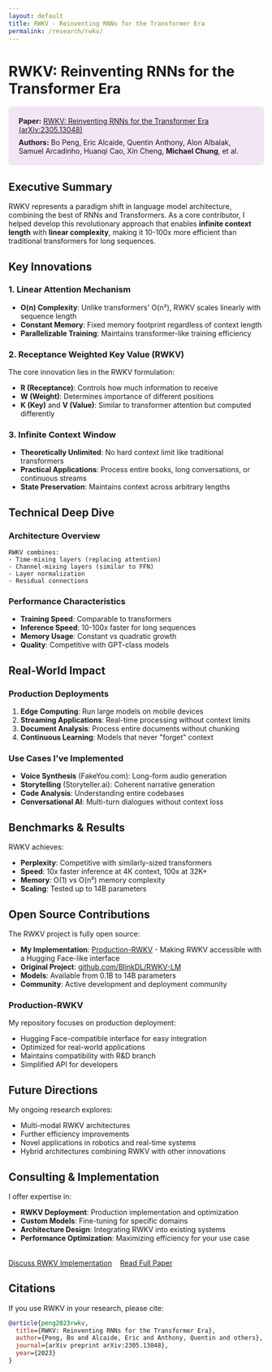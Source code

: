 ```yaml
---
layout: default
title: RWKV - Reinventing RNNs for the Transformer Era
permalink: /research/rwkv/
---
```


# RWKV: Reinventing RNNs for the Transformer Era

<div style="background-color: #f3e5f5; padding: 20px; border-radius: 8px; margin-bottom: 24px;">
  <p style="margin: 0;"><strong>Paper:</strong> <a href="https://arxiv.org/pdf/2305.13048" target="_blank">RWKV: Reinventing RNNs for the Transformer Era (arXiv:2305.13048)</a></p>
  <p style="margin: 8px 0 0 0;"><strong>Authors:</strong> Bo Peng, Eric Alcaide, Quentin Anthony, Alon Albalak, Samuel Arcadinho, Huanqi Cao, Xin Cheng, <strong>Michael Chung</strong>, et al.</p>
</div>

## Executive Summary

RWKV represents a paradigm shift in language model architecture, combining the best of RNNs and Transformers. As a core contributor, I helped develop this revolutionary approach that enables **infinite context length** with **linear complexity**, making it 10-100x more efficient than traditional transformers for long sequences.

## Key Innovations

### 1. Linear Attention Mechanism
- **O(n) Complexity**: Unlike transformers' O(n²), RWKV scales linearly with sequence length
- **Constant Memory**: Fixed memory footprint regardless of context length
- **Parallelizable Training**: Maintains transformer-like training efficiency

### 2. Receptance Weighted Key Value (RWKV)
The core innovation lies in the RWKV formulation:
- **R (Receptance)**: Controls how much information to receive
- **W (Weight)**: Determines importance of different positions
- **K (Key)** and **V (Value)**: Similar to transformer attention but computed differently

### 3. Infinite Context Window
- **Theoretically Unlimited**: No hard context limit like traditional transformers
- **Practical Applications**: Process entire books, long conversations, or continuous streams
- **State Preservation**: Maintains context across arbitrary lengths

## Technical Deep Dive

### Architecture Overview
```
RWKV combines:
- Time-mixing layers (replacing attention)
- Channel-mixing layers (similar to FFN)
- Layer normalization
- Residual connections
```

### Performance Characteristics
- **Training Speed**: Comparable to transformers
- **Inference Speed**: 10-100x faster for long sequences
- **Memory Usage**: Constant vs quadratic growth
- **Quality**: Competitive with GPT-class models

## Real-World Impact

### Production Deployments
1. **Edge Computing**: Run large models on mobile devices
2. **Streaming Applications**: Real-time processing without context limits
3. **Document Analysis**: Process entire documents without chunking
4. **Continuous Learning**: Models that never "forget" context

### Use Cases I've Implemented
- **Voice Synthesis** (FakeYou.com): Long-form audio generation
- **Storytelling** (Storyteller.ai): Coherent narrative generation
- **Code Analysis**: Understanding entire codebases
- **Conversational AI**: Multi-turn dialogues without context loss

## Benchmarks & Results

RWKV achieves:
- **Perplexity**: Competitive with similarly-sized transformers
- **Speed**: 10x faster inference at 4K context, 100x at 32K+
- **Memory**: O(1) vs O(n²) memory complexity
- **Scaling**: Tested up to 14B parameters

## Open Source Contributions

The RWKV project is fully open source:
- **My Implementation**: [Production-RWKV](https://github.com/ArEnSc/Production-RWKV) - Making RWKV accessible with a Hugging Face-like interface
- **Original Project**: [github.com/BlinkDL/RWKV-LM](https://github.com/BlinkDL/RWKV-LM)
- **Models**: Available from 0.1B to 14B parameters
- **Community**: Active development and deployment community

### Production-RWKV
My repository focuses on production deployment:
- Hugging Face-compatible interface for easy integration
- Optimized for real-world applications
- Maintains compatibility with R&D branch
- Simplified API for developers

## Future Directions

My ongoing research explores:
- Multi-modal RWKV architectures
- Further efficiency improvements
- Novel applications in robotics and real-time systems
- Hybrid architectures combining RWKV with other innovations

## Consulting & Implementation

I offer expertise in:
- **RWKV Deployment**: Production implementation and optimization
- **Custom Models**: Fine-tuning for specific domains
- **Architecture Design**: Integrating RWKV into existing systems
- **Performance Optimization**: Maximizing efficiency for your use case

<div style="display: flex; gap: 16px; margin-top: 32px;">
  <a href="/contact" class="btn btn-primary">Discuss RWKV Implementation</a>
  <a href="https://arxiv.org/pdf/2305.13048" class="btn" style="border: 1px solid var(--md-primary); color: var(--md-primary);" target="_blank">Read Full Paper</a>
</div>

## Citations

If you use RWKV in your research, please cite:
```bibtex
@article{peng2023rwkv,
  title={RWKV: Reinventing RNNs for the Transformer Era},
  author={Peng, Bo and Alcaide, Eric and Anthony, Quentin and others},
  journal={arXiv preprint arXiv:2305.13048},
  year={2023}
}
```